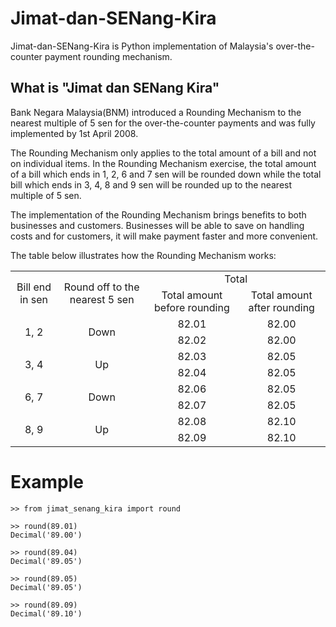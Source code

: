 Jimat-dan-SENang-Kira
=====================

Jimat-dan-SENang-Kira is Python implementation of Malaysia's over-the-counter payment rounding mechanism.

What is "Jimat dan SENang Kira"
-------------------------------

Bank Negara Malaysia(BNM) introduced a Rounding Mechanism to the nearest multiple of 5 sen for the over-the-counter
payments and was fully implemented by 1st April 2008.

The Rounding Mechanism only applies to the total amount of a bill and not on individual items. In the Rounding Mechanism
exercise, the total amount of a bill which ends in 1, 2, 6 and 7 sen will be rounded down while the total bill which
ends in 3, 4, 8 and 9 sen will be rounded up to the nearest multiple of 5 sen.

The implementation of the Rounding Mechanism brings benefits to both businesses and customers. Businesses will be able
to save on handling costs and for customers, it will make payment faster and more convenient.

The table below illustrates how the Rounding Mechanism works:

<table>
  <tr align="center">
    <td rowspan="2">Bill end in sen</td>
    <td rowspan="2">Round off to the nearest 5 sen</td>
    <td colspan="2">Total</td>
  </tr>
  <tr align="center">
    <td>Total amount before rounding</td>
    <td>Total amount after rounding</td>
  </tr>
  <tr align="center">
    <td rowspan="2">1, 2</td>
    <td rowspan="2">Down</td>
    <td>82.01</td>
    <td>82.00</td>
  </tr>
  <tr align="center">
    <td>82.02</td>
    <td>82.00</td>
  </tr>
  <tr align="center">
    <td rowspan="2">3, 4</td>
    <td rowspan="2">Up</td>
    <td>82.03</td>
    <td>82.05</td>
  </tr>
  <tr align="center">
    <td>82.04</td>
    <td>82.05</td>
  </tr>
  <tr align="center">
    <td rowspan="2">6, 7</td>
    <td rowspan="2">Down</td>
    <td>82.06</td>
    <td>82.05</td>
  </tr>
  <tr align="center">
    <td>82.07</td>
    <td>82.05</td>
  </tr>
  <tr align="center">
    <td rowspan="2">8, 9</td>
    <td rowspan="2">Up</td>
    <td>82.08</td>
    <td>82.10</td>
  </tr>
  <tr align="center">
    <td>82.09</td>
    <td>82.10</td>
  </tr>
</table>

Example
=======

    >> from jimat_senang_kira import round

    >> round(89.01)
    Decimal('89.00')

    >> round(89.04)
    Decimal('89.05')

    >> round(89.05)
    Decimal('89.05')

    >> round(89.09)
    Decimal('89.10')
